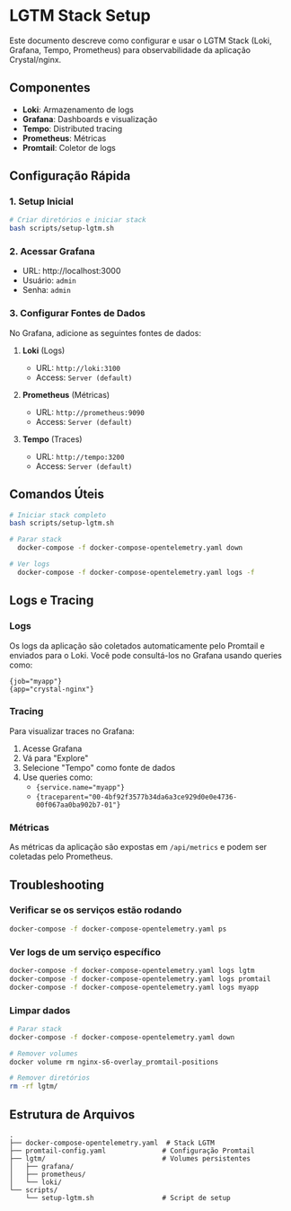 # LGTM Stack Setup

Este documento descreve como configurar e usar o LGTM Stack (Loki, Grafana, Tempo, Prometheus) para observabilidade da aplicação Crystal/nginx.

## Componentes

- **Loki**: Armazenamento de logs
- **Grafana**: Dashboards e visualização
- **Tempo**: Distributed tracing
- **Prometheus**: Métricas
- **Promtail**: Coletor de logs

## Configuração Rápida

### 1. Setup Inicial

```bash
# Criar diretórios e iniciar stack
bash scripts/setup-lgtm.sh
```

### 2. Acessar Grafana

- URL: http://localhost:3000
- Usuário: `admin`
- Senha: `admin`

### 3. Configurar Fontes de Dados

No Grafana, adicione as seguintes fontes de dados:

1. **Loki** (Logs)
   - URL: `http://loki:3100`
   - Access: `Server (default)`

2. **Prometheus** (Métricas)
   - URL: `http://prometheus:9090`
   - Access: `Server (default)`

3. **Tempo** (Traces)
   - URL: `http://tempo:3200`
   - Access: `Server (default)`

## Comandos Úteis

```bash
# Iniciar stack completo
bash scripts/setup-lgtm.sh

# Parar stack
  docker-compose -f docker-compose-opentelemetry.yaml down

# Ver logs
  docker-compose -f docker-compose-opentelemetry.yaml logs -f
```

## Logs e Tracing

### Logs
Os logs da aplicação são coletados automaticamente pelo Promtail e enviados para o Loki. Você pode consultá-los no Grafana usando queries como:

```
{job="myapp"}
{app="crystal-nginx"}
```

### Tracing
Para visualizar traces no Grafana:

1. Acesse Grafana
2. Vá para "Explore"
3. Selecione "Tempo" como fonte de dados
4. Use queries como:
   - `{service.name="myapp"}`
   - `{traceparent="00-4bf92f3577b34da6a3ce929d0e0e4736-00f067aa0ba902b7-01"}`

### Métricas
As métricas da aplicação são expostas em `/api/metrics` e podem ser coletadas pelo Prometheus.

## Troubleshooting

### Verificar se os serviços estão rodando
```bash
docker-compose -f docker-compose-opentelemetry.yaml ps
```

### Ver logs de um serviço específico
```bash
docker-compose -f docker-compose-opentelemetry.yaml logs lgtm
docker-compose -f docker-compose-opentelemetry.yaml logs promtail
docker-compose -f docker-compose-opentelemetry.yaml logs myapp
```

### Limpar dados
```bash
# Parar stack
docker-compose -f docker-compose-opentelemetry.yaml down

# Remover volumes
docker volume rm nginx-s6-overlay_promtail-positions

# Remover diretórios
rm -rf lgtm/
```

## Estrutura de Arquivos

```
.
├── docker-compose-opentelemetry.yaml  # Stack LGTM
├── promtail-config.yaml              # Configuração Promtail
├── lgtm/                             # Volumes persistentes
│   ├── grafana/
│   ├── prometheus/
│   └── loki/
└── scripts/
    └── setup-lgtm.sh                 # Script de setup
```
